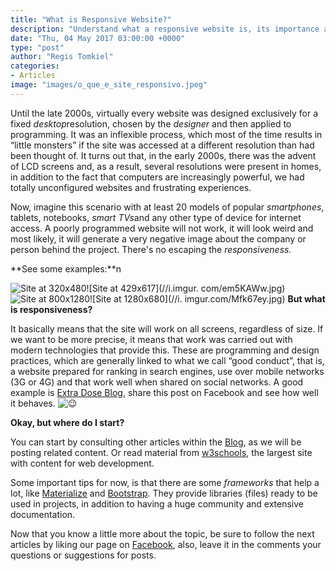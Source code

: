 ```yaml
---
title: "What is Responsive Website?"
description: "Understand what a responsive website is, its importance and the main features of its operation."
date: "Thu, 04 May 2017 03:00:00 +0000"
type: "post"
author: "Regis Tomkiel"
categories: 
- Articles
image: "images/o_que_e_site_responsivo.jpeg"
---
```


Until the late 2000s, virtually every website was designed exclusively for a fixed *desktop*resolution, chosen by the *designer* and then applied to programming. It was an inflexible process, which most of the time results in “little monsters” if the site was accessed at a different resolution than had been thought of. It turns out that, in the early 2000s, there was the advent of LCD screens and, as a result, several resolutions were present in homes, in addition to the fact that computers are increasingly powerful, we had totally unconfigured websites and frustrating experiences.


Now, imagine this scenario with at least 20 models of popular *smartphones*, tablets, notebooks, *smart TVs*and any other type of device for internet access. A poorly programmed website will not work, it will look weird and most likely, it will generate a very negative image about the company or person behind the project. There's no escaping the *responsiveness.*


**See some examples:**n


![Site at 320x480](//i.imgur.com/UK5a4M5.jpg)![Site at 429x617](//i.imgur. com/em5KAWw.jpg)![Site at 800x1280](//i.imgur.com/5dd3Z13.jpg)![Site at 1280x680](//i. imgur.com/Mfk67ey.jpg)
**But what is responsiveness?**


It basically means that the site will work on all screens, regardless of size. If we want to be more precise, it means that work was carried out with modern technologies that provide this. These are programming and design practices, which are generally linked to what we call “good conduct”, that is, a website prepared for ranking in search engines, use over mobile networks (3G or 4G) and that work well when shared on social networks. A good example is [Extra Dose Blog](//blog.doseextra.com), share this post on Facebook and see how well it behaves. ![😉](https://sworg/images/core/emoji/12.0.0-1/72x72/1f609.png)


**Okay, but where do I start?**


You can start by consulting other articles within the [Blog](//blog.doseextra.com), as we will be posting related content. Or read material from [w3schools](//www.w3schools.com), the largest site with content for web development.


Some important tips for now, is that there are some *frameworks* that help a lot, like [Materialize](//materializecss.com/) and [Bootstrap](//getbootstrap.com/). They provide libraries (files) ready to be used in projects, in addition to having a huge community and extensive documentation.


Now that you know a little more about the topic, be sure to follow the next articles by liking our page on [Facebook](//facebook.com/doseextra), also, leave it in the comments your questions or suggestions for posts.

